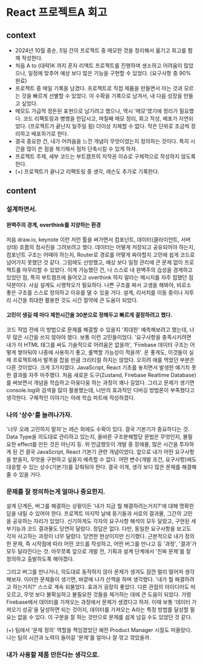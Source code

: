 # React 프로젝트A 회고

## context
- 2024년 10월 중순, 5일 간의 프로젝트 중 메모한 것을 정리해서 옮기고 회고를 함께 작성한다.
- 처음 A to (대략)K 까지 혼자 리액트 프로젝트를 진행하며 생소하고 어려움이 많았으나, 일정에 맞추어 예상 보다 많은 기능을 구현할 수 있었다. (요구사항 중 90% 완료)
- 프로젝트 중 매일 기록을 남겼다. 프로젝트로 직접 제품을 만들면서 아는 것과 모르는 것을 빠르게 선별할 수 있었다. 이 수확을 기록으로 남겨서, 내 다음 성장을 만들고 싶었다.
- 메모도 가급적 정돈된 표현으로 남기려고 했으나, 역시 '메모'였기에 정리가 필요했다. 코드 리팩토링과 병행을 한답시고, 며칠째 메모 정리, 회고 작성, 배포가 지연되었다. (프로젝트가 끝난지 일주일 됨) 더이상 지체할 수 없다. 작은 단위로 조금씩 정리하고 배포하기로 한다.
- 결국 중요한 건, 내가 어려움을 느낀 개념이 무엇이었는지 정의하는 것이다. 특히 시간을 많이 쓴 점을 복기해서 점차 단축시킬 수 있게 하자.
- 프로젝트 주제, 세부 코드는 부트캠프의 저작권 이슈로 구체적으로 작성하지 않도록 한다.
- (+) 프로젝트가 끝나고 리팩토링 중 생각, 레슨도 추가로 기록한다.

## content

### 설계하면서.

#### 완벽주의 경계, overthink를 지양하는 환경
처음 draw.io, keynote 이런 저런 툴을 써가면서 컴포넌트, 데이터(클라이언트, 서버 상태) 흐름의 청사진을 그려보려고 했다. 데이터는 어떻게 저장되고 공유되어야 하는지, 컴포넌트 구조는 어때야 하는지, Router로 경로를 어떻게 짜야할지 고민에 쉽게 코드로 넘어가지 못했던 것 같다. 그럼에도 선방했고, 예상 보다 일정 관리에 큰 문제 없이 프로젝트를 마무리할 수 있었다. 이게 가능했던 건, 나 스스로 내 완벽주의 습성을 경계하고 있었던 점, 특히 부트캠프에 들어오고 overthink 하지 말라는 메시지를 자주 접했던 점 덕분이다. 사실 설계도 시행착오가 필요하다. 나쁜 구조를 짜서 고생을 해봐야, 비로소 좋은 구조를 스스로 정의하고 이유를 댈 수 있을 거다. 설계, 리서치를 이동 중이나 자투리 시간을 최대한 활용한 것도 시간 절약에 큰 도움이 되었다.

#### 고민이 생길 때 마다 제한시간을 30분으로 정해두고 빠르게 결정하려고 했다.
코드 작업 전에 이 방법으로 문제를 해결할 수 있을지 '최대한' 예측해보려고 했는데, 너무 많은 시간을 쓰지 않아야 했다. 보통 이런 고민들이었다. '요구사항을 충족시키려면 내가 이 HTML 태그를 써도 기술적으로 어려움은 없을까', 'Firebase 데이터 구조는 어떻게 쌓아둬야 나중에 사용하기 좋고, 롤백할 가능성이 적을까'. 운 좋게도, 이것들이 실제 프로젝트에서 발목을 잡을 만큼 크리티컬 하지는 않았다. 오히려 애를 먹었던 부분은 다른 것이었다. 크게 3가지였다. JavaScript, React 기초를 놓치면서 발생한 예기치 못한 결과를 자주 마주했다. 처음 새로운 도구(Zustand, Firebase Realtime Database)를 써보면서 개념을 학습하고 아웅다웅 하는 과정이 꽤나 길었다. 그리고 문제가 생기면 console.log와 검색을 많이 활용했는데, 나만의 효과적인 디버깅 방법론이 부족했다고 생각한다. 구체적인 이야기는 아래 학습 파트에 작성하겠다.

### 나의 '상수'를 늘려나가자.
'너무 오래 고민하지 말자'는 레슨 외에도 수확이 있다. 결국 기본기가 중요하다는 것. Data Type을 의도대로 관리하고 있는지, 올바른 구조분해할당 문법은 무엇인지, 불필요한 effect를 만든 것은 아닌지 등. 위 언급했듯이 개발 중 장애물, 많은 시간을 투자하게 된 건 결국 JavaScript, React 기본기 관련 개념이었다. 앞으로 내가 어떤 요구사항을 받을지, 무엇을 구현하고 싶을지 예측할 수 없다. 어떤 변수(개발 조건, 요구사항)에도 대응할 수 있는 상수(기본기)를 갖춰둬야 한다. 결국 이게, 생각 보다 많은 문제를 해결해줄 수 있을 거다.

### 문제를 잘 정의하는게 얼마나 중요한지.
설계 단계든, 버그를 해결하는 상황이든 '내가 지금 뭘 해결하려는거지?'에 대해 명확한 답을 내릴 수 있어야 한다. 프로젝트 마지막 날에 동기들과 서로의 결과물, 그간의 고민을 공유하는 자리가 있었다. 신기하게도 각자의 요구사항 해석이 모두 달랐고, 구현된 세부기능과 코드 결과물도 당연히 달랐다. 정답은 없다. 다만, 동일한 요구사항을 보고도 각자 사고하는 과정이 너무 달랐다. 당연한 현상이지만 신기했다. 근본적으로 내가 정의한 문제, 즉 시작점에 따라 어떤 코드를 작성하고, 어떤 버그를 만나고 등 '과정', '결과'가 모두 달라진다는 것. 아무쪼록 앞으로 개발 전, 기획과 설계 단계에서 '진짜 문제'를 잘 정의하고 출발하도록 해야겠다.

그리고 버그를 만나거나, 의도대로 동작하지 않아 문제가 생겨도 잠깐 멀리 떨어져 생각해보자. 이러한 문제들이 생기면, 바깥에 나가 산책을 하며 생각했다. '내가 뭘 해결하려고 하는거지?' 스스로 계속 되물었다. 효과가 굉장히 좋았다. 다른 관점의 아이디어도 떠오르고, 무엇 보다 불확실하고 불필요한 것들을 제거하는 데에 큰 도움이 되었다. 가령 Firebase에서 데이터를 가져오는 과정에서 문제가 생겼다고 하자. 이때 보통 '데이터 가져오기 성공'을 달성하면 되는 것이지, 데이터를 가져오는 A라는 특정 방법를 달성할 필요는 없을 수 있다. 이 구분을 잘 하는 것만으로 문제를 쉽게 넘길 수도 있었던 것 같다.

(+) 팀에서 '문제 정의' 역할을 책임졌었던 예전 Product Manager 시절도 떠올랐다. 나는 팀의 시간과 노력이 들어갈 '문제'를 얼마나 잘 깎고 깎았을까.

### 내가 사용할 제품 만든다는 생각으로.
